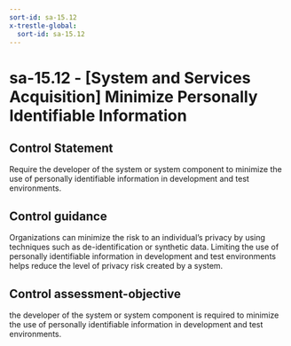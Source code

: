 ```yaml
---
sort-id: sa-15.12
x-trestle-global:
  sort-id: sa-15.12
---
```


# sa-15.12 - \[System and Services Acquisition\] Minimize Personally Identifiable Information

## Control Statement

Require the developer of the system or system component to minimize the use of personally identifiable information in development and test environments.

## Control guidance

Organizations can minimize the risk to an individual’s privacy by using techniques such as de-identification or synthetic data. Limiting the use of personally identifiable information in development and test environments helps reduce the level of privacy risk created by a system.

## Control assessment-objective

the developer of the system or system component is required to minimize the use of personally identifiable information in development and test environments.
